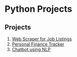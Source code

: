 # Python Projects

## Projects

1. [Web Scraper for Job Listings](WebScraper/README.md)
2. [Personal Finance Tracker](FinanceTracker/README.md)
3. [Chatbot using NLP](Chatbot/README.md)
